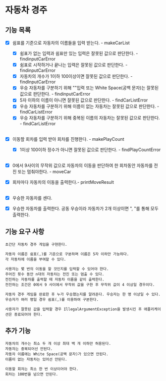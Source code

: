 # 자동차 경주

## 기능 목록

- [x] 쉼표를 기준으로 자동차의 이름들을 입력 받는다. - makeCarList
  - [x] 쉼표가 없는 입력과 쉼표만 있는 입력은 잘못된 값으로 판단한다. - findinputCarError
  - [x] 쉼표로 시작하거나 끝나는 입력은 잘못된 값으로 판단한다. - findinputCarError
  - [x] 자동차의 개수가 1이하 100이상이면 잘못된 값으로 판단한다. - findInputCarError
  - [x] 우승 자동차를 구분하기 위해 ""입력 또는 White Space(공백 문자)는 잘못된 값으로 판단한다. - findinputCarError
  - [x] 5자 이하의 이름이 아니면 잘못된 값으로 판단한다. - findCarListError
  - [x] 우승 자동차를 구분하기 위해 이름이 없는 자동차는 잘못된 값으로 판단한다. - findCarListError
  - [x] 우승 자동차를 구분하기 위해 중복된 이름의 자동차는 잘못된 값으로 판단한다. - findCarListError<br><br>

- [x] 이동할 회차를 입력 받아 회차를 진행한다. - makePlayCount
  - [x] 1이상 100이하 정수가 아니면 잘못된 값으로 판단한다. - findPlayCountError<br><br>

- [x] 0에서 9사이의 무작위 값으로 자동차의 이동을 판단하여 한 회차동안 자동차를 전진 또는 멈춰야한다. - moveCar 
- [x] 회차마다 자동차의 이동을 출력한다.- printMoveResult <br><br>

- [x] 우승한 자동차를 센다.
- [x] 우승한 자동차를 출력한다. 공동 우승이라 자동차가 2개 이상이면 ", "를 통해 모두 출력한다.

## 기능 요구 사항

    초간단 자동차 경주 게임을 구현한다.

    자동차 이름은 쉼표(,)를 기준으로 구분하며 이름은 5자 이하만 가능하다.
    각 자동차에 이름을 부여할 수 있다.

    사용자는 몇 번의 이동을 할 것인지를 입력할 수 있어야 한다.
    주어진 횟수 동안 n대의 자동차는 전진 또는 멈출 수 있다.
    전진하는 자동차를 출력할 때 자동차 이름을 같이 출력한다.
    전진하는 조건은 0에서 9 사이에서 무작위 값을 구한 후 무작위 값이 4 이상일 경우이다.

    자동차 경주 게임을 완료한 후 누가 우승했는지를 알려준다. 우승자는 한 명 이상일 수 있다.
    우승자가 여러 명일 경우 쉼표(,)를 이용하여 구분한다.

    사용자가 잘못된 값을 입력할 경우 IllegalArgumentException을 발생시킨 후 애플리케이션은 종료되어야 한다.

## 추가 기능
    자동차의 개수는 최소 두 개 이상 최대 백 개 이하만 허용된다.
    자동차는 중복되어선 안된다.
    자동차 이름에는 White Space(공백 문자)가 있으면 안된다.
    이름이 없는 자동차는 있어선 안된다.

    이동할 회차는 최소 한 번 이상이어야 한다.
    회차는 100번을 넘으면 안된다.